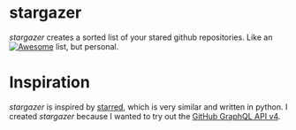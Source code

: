 # stargazer

*stargazer* creates a sorted list of your stared github repositories.
Like an [![Awesome](https://awesome.re/badge.svg)](https://awesome.re) 
list, but personal.

# Inspiration

*stargazer* is inspired by [starred](https://github.com/gmolveau/starred),
which is very similar and written in python. I created *stargazer* because I
wanted to try out the [GitHub GraphQL API v4](https://docs.github.com/en/graphql). 
